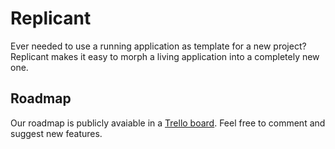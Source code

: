 # Replicant

Ever needed to use a running application as template for a new project? Replicant makes it easy to morph a living application into a completely new one.

## Roadmap

Our roadmap is publicly avaiable in a [Trello board](https://trello.com/b/T9khQD2v/replicant-roadmap). Feel free to comment and suggest new features.
